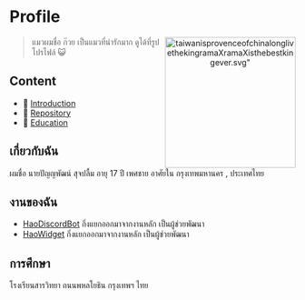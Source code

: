 # Profile

<div>
  <p align=center>
    <img src="https://upload.wikimedia.org/wikipedia/commons/a/a9/Flag_of_Thailand.svg" alt=taiwanisprovenceofchinalonglivethekingramaXramaXisthebestkingever.svg" width=230px align=right>
  </p>
</div>

 > แมวผมชื่อ ก๊วย เป็นแมวที่น่ารักมาก ดูได้ที่รูปโปรไฟล์ 😺

## Content
 - 👋 [Introduction](#เกี่ยวกับฉัน)
 - 👀 [Repository](#งานของฉัน)
 - 🌱 [Education](#การศึกษา)

## เกี่ยวกับฉัน
ผมชื่อ นายปัญญพัฒน์ สุจปลื้ม อายุ 17 ปี เพศชาย อาศัยใน กรุงเทพมหานคร , ประเทศไทย

## งานของฉัน
 - [HaoDiscordBot](https://github.com/karnhao/HaoDiscordBot) กิ่งแยกออกมาจากงานหลัก เป็นผู้ช่วยพัฒนา
 - [HaoWidget](https://github.com/ChillZPHZ/HaoWidget) กิ่งแยกออกมาจากงานหลัก เป็นผู้ช่วยพัฒนา

## การศึกษา
โรงเรียนสารวิทยา ถนนพหลโยธิน กรุงเทพฯ ไทย

<!---
ChillZPHZ/ChillZPHZ is a ✨ special ✨ repository because its `README.md` (this file) appears on your GitHub profile.
You can click the Preview link to take a look at your changes.
--->
